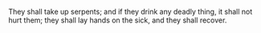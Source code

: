 They shall take up serpents; and if they drink any deadly thing, it shall not hurt them; they shall lay hands on the sick, and they shall recover.

